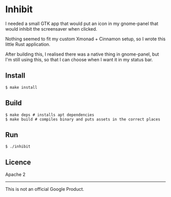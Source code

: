 # Inhibit

I needed a small GTK app that would put an icon in my gnome-panel that would inhibit the screensaver when clicked.

Nothing seemed to fit my custom Xmonad + Cinnamon setup, so I wrote this little Rust application.

After building this, I realised there was a native thing in gnome-panel, but I'm still using this, so that I can choose
when I want it in my status bar.

## Install
```shell script
$ make install
```

## Build

```shell script
$ make deps # installs apt dependencies
$ make build # compiles binary and puts assets in the correct places
```

## Run

```shell script
$ ./inhibit
```

## Licence

Apache 2

---

This is not an official Google Product. 